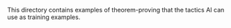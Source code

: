 This directory contains examples of theorem-proving that the tactics AI can use as training examples.

